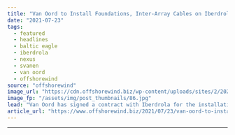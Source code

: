 ```yaml
---
title: "Van Oord to Install Foundations, Inter-Array Cables on Iberdrola’s German OWF"
date: "2021-07-23"
tags: 
  - featured
  - headlines
  - baltic eagle
  - iberdrola
  - nexus
  - svanen
  - van oord
  - offshorewind
source: "offshorewind"
image_url: "https://cdn.offshorewind.biz/wp-content/uploads/sites/2/2021/07/23104002/Svanen-vessel_-Van-Oord.jpg"
image_fp: "/assets/img/post_thumbnails/86.jpg"
lead: "Van Oord has signed a contract with Iberdrola for the installation of monopile foundations"
article_url: "https://www.offshorewind.biz/2021/07/23/van-oord-to-install-foundations-inter-array-cables-on-iberdrolas-german-owf/"
---
```


---
